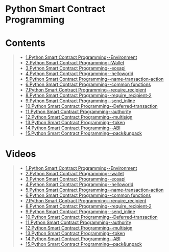 # Python Smart Contract Programming

# Contents

> - [1.Python Smart Contract Programming--Environment](01.Python-Smart-Contract-Development--Environment.ipynb)
> - [2.Python Smart Contract Programming--Wallet](02.Python-Smart-Contract-Development--Wallet.ipynb)
> - [3.Python Smart Contract Programming--eosapi](03.Python-Smart-Contract-Development--eosapi.ipynb)
> - [4.Python Smart Contract Programming--helloworld](04.Python-Smart-Contract-Development--helloworld.ipynb)
> - [5.Python Smart Contract Programming--name-transaction-action](05.Python-Smart-Contract-Development--name-transaction-action.ipynb)
> - [6.Python Smart Contract Programming--common functions](06.Python-Smart-Contract-Development--Common-functions.ipynb)
> - [7.Python Smart Contract Programming--require_recipient](07.Python-Smart-Contract-Development--require_recipient.ipynb)
> - [8.Python Smart Contract Programming--require_recipient-2](08.Python-Smart-Contract-Development--require_recipient-2.ipynb)
> - [9.Python Smart Contract Programming--send_inline](09.Python-Smart-Contract-Development--send_inline.ipynb)
> - [10.Python Smart Contract Programming--Deferred-transaction](10.Python-Smart-Contract-Development--Deferred-transaction.ipynb)
> - [11.Python Smart Contract Programming--authority](11.Python-Smart-Contract-Development--authority.ipynb)
> - [12.Python Smart Contract Programming--multisign](12.Python-Smart-Contract-Development--multi-sign.ipynb)
> - [13.Python Smart Contract Programming--token](13.Python-Smart-Contract-Development--token.ipynb)
> - [14.Python Smart Contract Programming--ABI](14.Python-Smart-Contract-Development--abi.ipynb)
> - [15.Python Smart Contract Programming--pack&unpack](15.Python-Smart-Contract-Development--pack&unpack.ipynb)


# Videos

> - [1.Python Smart Contract Programming--Environment](https://www.youtube.com/watch?v=pEj6Mikt7mE&list=PLdU-2LVoFXHS5KSUwTCIya9GAiJ7BRXhf&index=1)
> - [2.Python Smart Contract Programming--wallet](https://www.youtube.com/watch?v=5KxC7gfcDVo&list=PLdU-2LVoFXHS5KSUwTCIya9GAiJ7BRXhf&index=2)
> - [3.Python Smart Contract Programming--eosapi](https://www.youtube.com/watch?v=6cY0l4jn4eo&list=PLdU-2LVoFXHS5KSUwTCIya9GAiJ7BRXhf&index=3)
> - [4.Python Smart Contract Programming--helloworld](https://www.youtube.com/watch?v=K-PO6ZFegfw&list=PLdU-2LVoFXHS5KSUwTCIya9GAiJ7BRXhf&index=4)
> - [5.Python Smart Contract Programming--name-transaction-action](https://www.youtube.com/watch?v=6RuIIx3QRYI&list=PLdU-2LVoFXHS5KSUwTCIya9GAiJ7BRXhf&index=5)
> - [6.Python Smart Contract Programming--common functions](https://www.youtube.com/watch?v=sWftH27Vj-I&list=PLdU-2LVoFXHS5KSUwTCIya9GAiJ7BRXhf&index=6)
> - [7.Python Smart Contract Programming--require_recipient](https://www.youtube.com/watch?v=FZ4X_44UR2M&list=PLdU-2LVoFXHS5KSUwTCIya9GAiJ7BRXhf&index=7)
> - [8.Python Smart Contract Programming--require_recipient-2](https://www.youtube.com/watch?v=dRk2reLqRXE&list=PLdU-2LVoFXHS5KSUwTCIya9GAiJ7BRXhf&index=8)
> - [9.Python Smart Contract Programming--send_inline](https://www.youtube.com/watch?v=v-0O8PMONS0&list=PLdU-2LVoFXHS5KSUwTCIya9GAiJ7BRXhf&index=9)
> - [10.Python Smart Contract Programming--Deferred-transaction](https://www.youtube.com/watch?v=FnRRrez8wAI&list=PLdU-2LVoFXHS5KSUwTCIya9GAiJ7BRXhf&index=10)
> - [11.Python Smart Contract Programming--authority](https://www.youtube.com/watch?v=zbFsOWpGYRg&list=PLdU-2LVoFXHS5KSUwTCIya9GAiJ7BRXhf&index=11)
> - [12.Python Smart Contract Programming--multisign](https://www.youtube.com/watch?v=pcLRkzgY23U&list=PLdU-2LVoFXHS5KSUwTCIya9GAiJ7BRXhf&index=12)
> - [13.Python Smart Contract Programming--token](https://www.youtube.com/watch?v=8p4KTk8WYx0&list=PLdU-2LVoFXHS5KSUwTCIya9GAiJ7BRXhf&index=13)
> - [14.Python Smart Contract Programming--ABI](https://www.youtube.com/watch?v=QhrYOBy0vLU&list=PLdU-2LVoFXHS5KSUwTCIya9GAiJ7BRXhf&index=14)
> - [15.Python Smart Contract Programming--pack&unpack](https://www.youtube.com/watch?v=_vhCAccJ11k&list=PLdU-2LVoFXHS5KSUwTCIya9GAiJ7BRXhf&index=15)

